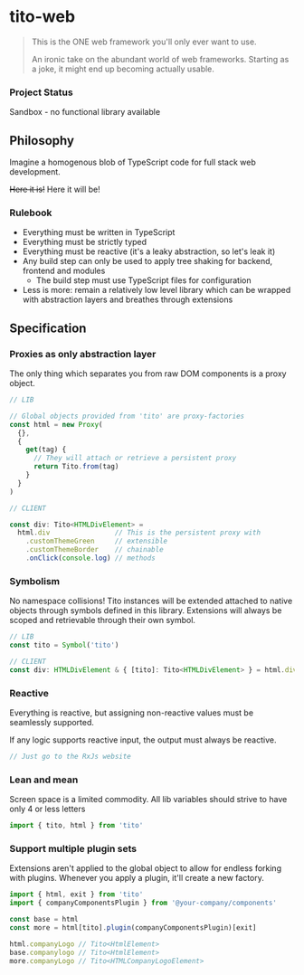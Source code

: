 # tito-web

> This is the ONE web framework you'll only ever want to use.
>
> An ironic take on the abundant world of web frameworks.
> Starting as a joke, it might end up becoming actually usable.

### Project Status
Sandbox - no functional library available

## Philosophy

Imagine a homogenous blob of TypeScript code for full stack web development.

~~Here it is!~~ Here it will be!

### Rulebook

- Everything must be written in TypeScript
- Everything must be strictly typed
- Everything must be reactive (it's a leaky abstraction, so let's leak it)
- Any build step can only be used to apply tree shaking for backend, frontend and modules
  - The build step must use TypeScript files for configuration
- Less is more: remain a relatively low level library which can be wrapped with abstraction layers and breathes through extensions

## Specification

### Proxies as only abstraction layer

The only thing which separates you from raw DOM components is a proxy object.

```typescript
// LIB

// Global objects provided from 'tito' are proxy-factories
const html = new Proxy(
  {},
  { 
    get(tag) {
      // They will attach or retrieve a persistent proxy
      return Tito.from(tag)
    }
  }
)

// CLIENT

const div: Tito<HTMLDivElement> =
  html.div                // This is the persistent proxy with
    .customThemeGreen     // extensible
    .customThemeBorder    // chainable
    .onClick(console.log) // methods
```

### Symbolism

No namespace collisions! Tito instances will be extended attached to native objects through symbols defined in this library. Extensions will always be scoped and retrievable through their own symbol.

```typescript
// LIB
const tito = Symbol('tito')

// CLIENT
const div: HTMLDivElement & { [tito]: Tito<HTMLDivElement> } = html.div
```

### Reactive

Everything is reactive, but assigning non-reactive values must be seamlessly supported.

If any logic supports reactive input, the output must always be reactive.

```typescript
// Just go to the RxJs website
```

### Lean and mean

Screen space is a limited commodity. All lib variables should strive to have only 4 or less letters

```typescript
import { tito, html } from 'tito'
```

### Support multiple plugin sets

Extensions aren't applied to the global object to allow for endless forking with plugins. Whenever you apply a plugin, it'll create a new factory.

```typescript
import { html, exit } from 'tito'
import { companyComponentsPlugin } from '@your-company/components'

const base = html
const more = html[tito].plugin(companyComponentsPlugin)[exit]

html.companyLogo // Tito<HtmlElement>
base.companylogo // Tito<HtmlElement>
more.companyLogo // Tito<HTMLCompanyLogoElement>
```